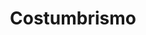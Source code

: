 ---
layout: default
title: Costumbrismo
year: 2019
thumb: /assets/projects/costumbrismo/thumb.png
---